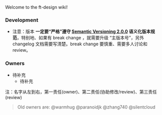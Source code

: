 Welcome to the ft-design wiki!

### Development

- 注意：版本 **一定要“严格”遵守 [Semantic Versioning 2.0.0](http://semver.org/lang/zh-CN/) 语义化版本规范**，特别地、如果有 break change ，就需要升级 “主版本号”，另外 changelog 文档需要写清楚。break change 要慎重、需要多人讨论和 review。

### Owners

* 待补充
    * 待补充

注：名字从左到右，第一责任(owner)、第二责任(协助修改/review)、第三责任(review)

> Old owners are: @warmhug @paranoidjk @zhang740 @silentcloud
